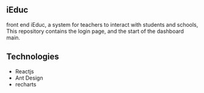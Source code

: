  
## iEduc

front end iEduc, a system for teachers to interact with students and schools, This repository contains the login page, and the start of the dashboard main.

## Technologies

* Reactjs
* Ant Design
* recharts
